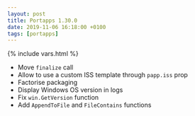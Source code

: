 ```yaml
---
layout: post
title: Portapps 1.30.0
date: 2019-11-06 16:18:00 +0100
tags: [portapps]
---
```

{% include vars.html %}

* Move `finalize` call
* Allow to use a custom ISS template through `papp.iss` prop
* Factorise packaging
* Display Windows OS version in logs
* Fix `win.GetVersion` function
* Add `AppendToFile` and `FileContains` functions